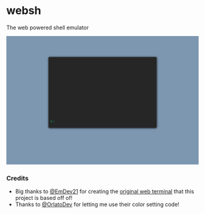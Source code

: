 # websh

The web powered shell emulator

![websh gif](pics/websh-showoff.gif)

### Credits
- Big thanks to [@EmDev21](https://github.com/EmDev21) for creating the [original web terminal](https://github.com/EmDev21/Dollar) that this project is based off of!
- Thanks to [@OrlatoDev](https://github.com/OrlatoDev) for letting me use their color setting code!
